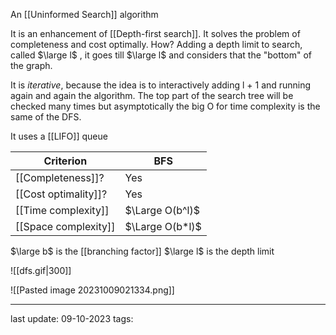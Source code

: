 An [[Uninformed Search]] algorithm

It is an enhancement of [[Depth-first search]]. It solves the problem of completeness and cost optimally. How? Adding a depth limit to search, called $\large l$ , it goes till $\large l$ and considers that the "bottom" of the graph.

It is *iterative*, because the idea is to interactively adding l + 1 and running again and again the algorithm. The top part of the search tree will be checked many times but asymptotically the big O for time complexity is the same of the DFS.

It uses a [[LIFO]] queue

| Criterion | BFS |
| --------- | --- |
| [[Completeness]]? | Yes |
| [[Cost optimality]]? | Yes |
| [[Time complexity]] | $\Large O(b^l)$ |
| [[Space complexity]] | $\Large O(b*l)$ |
$\large b$ is the [[branching factor]]
$\large l$ is the depth limit

![[dfs.gif|300]]

![[Pasted image 20231009021334.png]]

---
last update: 09-10-2023
tags:
